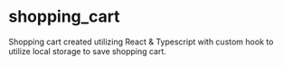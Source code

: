# shopping_cart
Shopping cart created utilizing React &amp; Typescript with custom hook to utilize local storage to save shopping cart.
